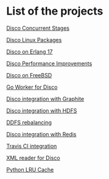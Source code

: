 List of the projects
=======

[Disco Concurrent Stages](concurrent_stages.rst)

[Disco Linux Packages](deb_rpm.rst)

[Disco on Erlang 17](erl_17.rst)

[Disco Performance Improvements](erl_performance.rst)

[Disco on FreeBSD](freebsd.rst)

[Go Worker for Disco](goworker.rst)

[Disco integration with Graphite](graphite.rst)

[Disco integration with HDFS](hdfs.rst)

[DDFS rebalancing](rebalance.rst)

[Disco integration with Redis](redis.rst)

[Travis CI integration](travis.rst)

[XML reader for Disco](xml.rst)

[Python LRU Cache](lru.rst)
